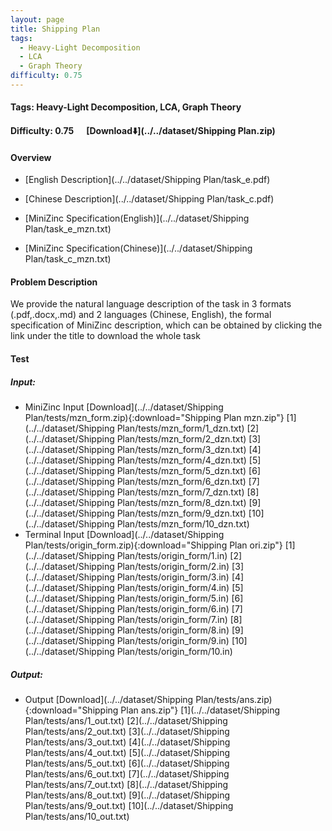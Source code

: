 ```yaml
---
layout: page
title: Shipping Plan
tags:
  - Heavy-Light Decomposition
  - LCA
  - Graph Theory
difficulty: 0.75
---
```


#### Tags: Heavy-Light Decomposition, LCA, Graph Theory
#### Difficulty: 0.75 &nbsp;&nbsp;&nbsp;&nbsp; [Download⬇️](../../dataset/Shipping Plan.zip)
#### Overview
- [English Description](../../dataset/Shipping Plan/task_e.pdf)
- [Chinese Description](../../dataset/Shipping Plan/task_c.pdf)
- [MiniZinc Specification(English)](../../dataset/Shipping Plan/task_e_mzn.txt)

- [MiniZinc Specification(Chinese)](../../dataset/Shipping Plan/task_c_mzn.txt)

#### Problem Description
We provide the natural language description of the task in 3 formats (.pdf,.docx,.md) and 2 languages (Chinese, English), the formal specification of MiniZinc description, which can be obtained by clicking the link under the title to download the whole task
#### Test
##### Input:
- MiniZinc Input [Download](../../dataset/Shipping Plan/tests/mzn_form.zip){:download="Shipping Plan mzn.zip"} [1](../../dataset/Shipping Plan/tests/mzn_form/1_dzn.txt) [2](../../dataset/Shipping Plan/tests/mzn_form/2_dzn.txt) [3](../../dataset/Shipping Plan/tests/mzn_form/3_dzn.txt) [4](../../dataset/Shipping Plan/tests/mzn_form/4_dzn.txt) [5](../../dataset/Shipping Plan/tests/mzn_form/5_dzn.txt) [6](../../dataset/Shipping Plan/tests/mzn_form/6_dzn.txt) [7](../../dataset/Shipping Plan/tests/mzn_form/7_dzn.txt) [8](../../dataset/Shipping Plan/tests/mzn_form/8_dzn.txt) [9](../../dataset/Shipping Plan/tests/mzn_form/9_dzn.txt) [10](../../dataset/Shipping Plan/tests/mzn_form/10_dzn.txt) 
- Terminal Input [Download](../../dataset/Shipping Plan/tests/origin_form.zip){:download="Shipping Plan ori.zip"} [1](../../dataset/Shipping Plan/tests/origin_form/1.in) [2](../../dataset/Shipping Plan/tests/origin_form/2.in) [3](../../dataset/Shipping Plan/tests/origin_form/3.in) [4](../../dataset/Shipping Plan/tests/origin_form/4.in) [5](../../dataset/Shipping Plan/tests/origin_form/5.in) [6](../../dataset/Shipping Plan/tests/origin_form/6.in) [7](../../dataset/Shipping Plan/tests/origin_form/7.in) [8](../../dataset/Shipping Plan/tests/origin_form/8.in) [9](../../dataset/Shipping Plan/tests/origin_form/9.in) [10](../../dataset/Shipping Plan/tests/origin_form/10.in) 

##### Output:
- Output [Download](../../dataset/Shipping Plan/tests/ans.zip){:download="Shipping Plan ans.zip"} [1](../../dataset/Shipping Plan/tests/ans/1_out.txt) [2](../../dataset/Shipping Plan/tests/ans/2_out.txt) [3](../../dataset/Shipping Plan/tests/ans/3_out.txt) [4](../../dataset/Shipping Plan/tests/ans/4_out.txt) [5](../../dataset/Shipping Plan/tests/ans/5_out.txt) [6](../../dataset/Shipping Plan/tests/ans/6_out.txt) [7](../../dataset/Shipping Plan/tests/ans/7_out.txt) [8](../../dataset/Shipping Plan/tests/ans/8_out.txt) [9](../../dataset/Shipping Plan/tests/ans/9_out.txt) [10](../../dataset/Shipping Plan/tests/ans/10_out.txt) 

